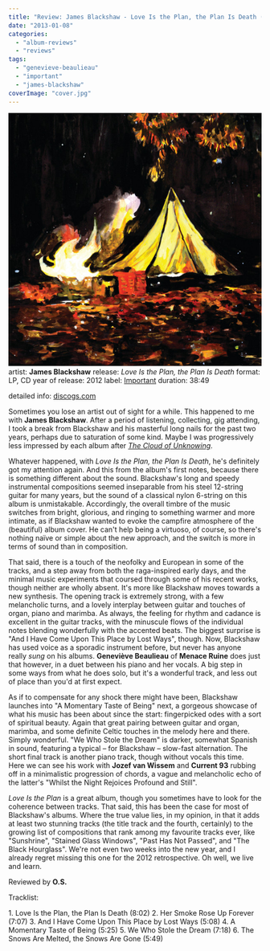 ```yaml
---
title: "Review: James Blackshaw - Love Is the Plan, the Plan Is Death (2012)"
date: "2013-01-08"
categories: 
  - "album-reviews"
  - "reviews"
tags: 
  - "genevieve-beaulieau"
  - "important"
  - "james-blackshaw"
coverImage: "cover.jpg"
---
```


[![jamesblackshaw_loveistheplantheplanisdeath](images/cover.jpg)](http://www.eveningoflight.nl/wordpress/wp-content/uploads/2013/01/cover.jpg)artist: **James Blackshaw** release: _Love Is the Plan, the Plan Is Death_ format: LP, CD year of release: 2012 label: [Important](http://www.importantrecords.com/) duration: 38:49

detailed info: [discogs.com](http://www.discogs.com/James-Blackshaw-Love-Is-The-PlanPlan-Is-Death/master/431673)

Sometimes you lose an artist out of sight for a while. This happened to me with **James Blackshaw**. After a period of listening, collecting, gig attending, I took a break from Blackshaw and his masterful long nails for the past two years, perhaps due to saturation of some kind. Maybe I was progressively less impressed by each album after _[The Cloud of Unknowing](http://www.eveningoflight.nl/2007/07/01/review-james-blackshaw-the-cloud-of-unknowing-2007/ "Review: James Blackshaw – The Cloud of Unknowing (2007)")_.

Whatever happened, with _Love Is the Plan, the Plan Is Death_, he's definitely got my attention again. And this from the album's first notes, because there is something different about the sound. Blackshaw's long and speedy instrumental compositions seemed inseparable from his steel 12-string guitar for many years, but the sound of a classical nylon 6-string on this album is unmistakable. Accordingly, the overall timbre of the music switches from bright, glorious, and ringing to something warmer and more intimate, as if Blackshaw wanted to evoke the campfire atmosphere of the (beautiful) album cover. He can't help being a virtuoso, of course, so there's nothing naïve or simple about the new approach, and the switch is more in terms of sound than in composition.

That said, there is a touch of the neofolky and European in some of the tracks, and a step away from both the raga-inspired early days, and the minimal music experiments that coursed through some of his recent works, though neither are wholly absent. It's more like Blackshaw moves towards a new synthesis. The opening track is extremely strong, with a few melancholic turns, and a lovely interplay between guitar and touches of organ, piano and marimba. As always, the feeling for rhythm and cadance is excellent in the guitar tracks, with the minuscule flows of the individual notes blending wonderfully with the accented beats. The biggest surprise is "And I Have Come Upon This Place by Lost Ways", though. Now, Blackshaw has used voice as a sporadic instrument before, but never has anyone really _sung_ on his albums. **Geneviève Beaulieau** of **Menace Ruine** does just that however, in a duet between his piano and her vocals. A big step in some ways from what he does solo, but it's a wonderful track, and less out of place than you'd at first expect.

As if to compensate for any shock there might have been, Blackshaw launches into "A Momentary Taste of Being" next, a gorgeous showcase of what his music has been about since the start: fingerpicked odes with a sort of spiritual beauty. Again that great pairing between guitar and organ, marimba, and some definite Celtic touches in the melody here and there. Simply wonderful. "We Who Stole the Dream" is darker, somewhat Spanish in sound, featuring a typical – for Blackshaw – slow-fast alternation. The short final track is another piano track, though without vocals this time. Here we can see his work with **Jozef van Wissem** and **Current 93** rubbing off in a minimalistic progression of chords, a vague and melancholic echo of the latter's "Whilst the Night Rejoices Profound and Still".

_Love Is the Plan_ is a great album, though you sometimes have to look for the coherence between tracks. That said, this has been the case for most of Blackshaw's albums. Where the true value lies, in my opinion, in that it adds at least two stunning tracks (the title track and the fourth, certainly) to the growing list of compositions that rank among my favourite tracks ever, like "Sunshrine", "Stained Glass Windows", "Past Has Not Passed", and "The Black Hourglass". We're not even two weeks into the new year, and I already regret missing this one for the 2012 retrospective. Oh well, we live and learn.

Reviewed by **O.S.**

Tracklist:

1\. Love Is the Plan, the Plan Is Death (8:02) 2. Her Smoke Rose Up Forever (7:07) 3. And I Have Come Upon This Place by Lost Ways (5:08) 4. A Momentary Taste of Being (5:25) 5. We Who Stole the Dream (7:18) 6. The Snows Are Melted, the Snows Are Gone (5:49)
